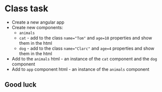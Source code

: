 # Class task
* Create a new angular app
* Create new components:
    * `animals` 
    * `cat` - add to the class `name="Tom"` and `age=10` properties and show them in the html
    * `dog` - add to the class `name="Clarc"` and `age=4` properties and show them in the html
* Add to the `animals` html - an instance of the `cat` component and the `dog` component
* Add to `app` component html - an instance of the `animals` component


## Good luck
